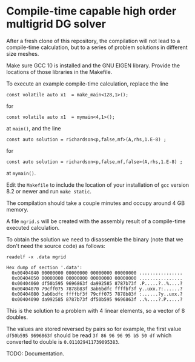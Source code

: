 # Compile-time capable high order multigrid DG solver

After a fresh clone of this repository, the compilation will not lead to a compile-time calculation, but to a series of problem solutions in different size meshes.

Make sure GCC 10 is installed and the GNU EIGEN library. Provide the locations of those libraries in the Makefile.

To execute an example compile-time calculation, replace the line
```
const volatile auto x1  = make_main<128,1>();
```
for
```
const volatile auto x1  = mymain<4,1>();
```
at ```main()```, and the line
```
const auto solution = richardson<p,false,mf>(A,rhs,1.E-8) ;
```
for
```
const auto solution = richardson<p,false,mf,false>(A,rhs,1.E-8) ;
```
at ```mymain()```.

Edit the ```Makefile``` to include the location of your installation of ```gcc``` version 8.2 or newer and run ```make static```.

The compilation should take a couple minutes and occupy around 4 GB memory.

A file ```mgrid.s``` will be created with the assembly result of a compile-time executed calculation.

To obtain the solution we need to disassemble the binary (note that we don't need the source code) as follows:
```
readelf -x .data mgrid

Hex dump of section '.data':
  0x00404040 00000000 00000000 00000000 00000000 ................
  0x00404050 00000000 00000000 00000000 00000000 ................
  0x00404060 df50b595 9696863f da992585 8787b73f .P.....?..%....?
  0x00404070 79cff075 7878b83f 3ab6bdfc ffffbf3f y..uxx.?:......?
  0x00404080 3ab6bdfc ffffbf3f 79cff075 7878b83f :......?y..uxx.?
  0x00404090 da992585 8787b73f df50b595 9696863f ..%....?.P.....?
```
This is the solution to a problem with 4 linear elements, so a vector of 8 doubles.

The values are stored reversed by pairs so for example, the first value `df50b595 9696863f` should be read `3f 86 96 96 95 b5 50 df` which converted to double is `0.011029411739095383`.

TODO: Documentation.
